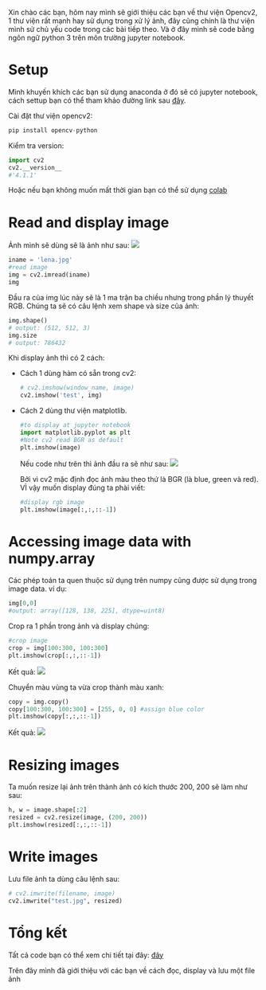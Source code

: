 Xin chào các bạn, hôm nay mình sẽ giới thiệu các bạn về thư viện Opencv2, 1 thư viện rất mạnh hay sử dụng trong xử lý ảnh, đây cũng chính là thư viện mình sử chủ yếu code trong các bài tiếp theo.
Và ở đây mình sẽ code bằng ngôn ngữ python 3 trên môn trường jupyter notebook.
# Setup
Mình khuyến khích các bạn sử dụng anaconda ở đó sẽ có jupyter notebook, cách settup bạn có thể tham khảo đường link sau [đây](https://www.youtube.com/watch?v=T8wK5loXkXg).

Cài đặt thư viện opencv2: 
```python 
pip install opencv-python
```
Kiểm tra version: 
```python
import cv2
cv2.__version__
#'4.1.1'
```
Hoặc nếu bạn không muốn mất thời gian bạn có thể sử dụng [colab](https://colab.research.google.com/notebooks/welcome.ipynb)
# Read and display image
Ảnh mình sẽ dùng sẽ là ảnh như sau: 
![](https://images.viblo.asia/997a07b5-5dbb-4e42-9fb6-9a0fa4f8b7c7.jpg)

```python 
iname = 'lena.jpg'
#read image
img = cv2.imread(iname)
img
```
Đầu ra của img lúc này sẽ là 1 ma trận ba chiều nhưng trong phần lý thuyết RGB.
Chúng ta sẽ có câu lệnh xem shape và size của ảnh:
```python
img.shape()
# output: (512, 512, 3)
img.size
# output: 786432
```

Khi display ảnh thì có 2 cách:

* Cách 1 dùng hàm có sẵn trong cv2:
    ```python
    # cv2.imshow(window_name, image)
    cv2.imshow('test', img)
    ```
* Cách 2 dùng thư viện matplotlib.
     ```python
     #to display at jupyter notebook
    import matplotlib.pyplot as plt
    #Note cv2 read BGR as default
    plt.imshow(image)
     ```
    Nếu code như trên thì ảnh đầu ra sẽ như sau: ![](https://images.viblo.asia/d3a6b7e8-2791-41ec-9160-86eed4425202.png)

  Bởi vì cv2 mặc định đọc ảnh màu theo thứ là BGR (là blue, green và red). VÌ vậy muốn display đúng ta phài viết:
    ```python
    #display rgb image
    plt.imshow(image[:,:,::-1])
    ```
# Accessing image data with numpy.array 
Các phép toán ta quen thuộc sử dụng trên numpy cũng được sử dụng trong image data.
ví dụ: 
```python
img[0,0] 
#output: array([128, 138, 225], dtype=uint8)
```
Crop ra 1 phần trong ảnh và display chúng: 
```python
#crop image
crop = img[100:300, 100:300]
plt.imshow(crop[:,:,::-1])
```
Kết quả: ![](https://images.viblo.asia/9e44d1a9-e564-48e6-8299-51bc6d07f954.png)

Chuyển màu vùng ta vừa crop thành màu xanh: 
```python
copy = img.copy()
copy[100:300, 100:300] = [255, 0, 0] #assign blue color
plt.imshow(copy[:,:,::-1])
```
Kết quả: ![](https://images.viblo.asia/9ec23d2c-95f1-4b57-80ba-19c31e7a83f7.png)

# Resizing images
Ta muốn resize lại ảnh trên thành ảnh có kích thước 200, 200 sẽ làm như sau:
```python
h, w = image.shape[:2]
resized = cv2.resize(image, (200, 200))
plt.imshow(resized[:,:,::-1])
```
# Write images
Lưu file ảnh ta dùng câu lệnh sau: 
```python
# cv2.imwrite(filename, image)
cv2.imwrite("test.jpg", resized)
```

# Tổng kết
Tất cả code bạn có thể xem chi tiết tại đây: [đây](https://colab.research.google.com/drive/1QnHygc-dz218pZUGQsyInMf88HZ_u0Z8)

Trên đây mình đã giới thiệu với các bạn về cách đọc, display và lưu một file ảnh